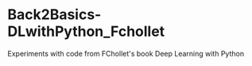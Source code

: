 # Back2Basics-DLwithPython_Fchollet
Experiments with code from FChollet's book Deep Learning with Python
